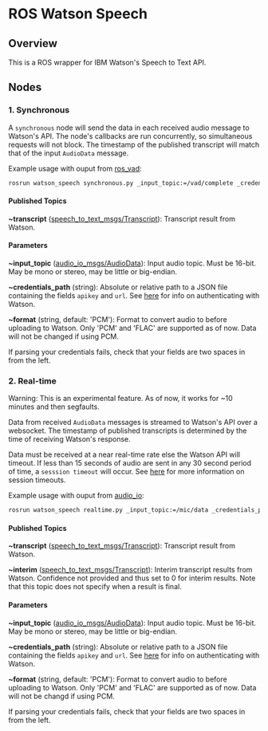 ROS Watson Speech
=================

## Overview

This is a ROS wrapper for IBM Watson's Speech to Text API.

## Nodes

### 1. Synchronous

A `synchronous` node will send the data in each received audio message to Watson's API. The node's callbacks are run concurrently, so simultaneous requests will not block. The timestamp of the published transcript will match that of the input `AudioData` message.

Example usage with ouput from [ros_vad](https://github.com/sean-hackett/ros_vad):

```bash
rosrun watson_speech synchronous.py _input_topic:=/vad/complete _credentials_path:=credentials.json
```

#### Published Topics

**~transcript** ([speech_to_text_msgs/Transcript](https://github.com/sean-hackett/ros_speech_to_text/blob/master/speech_to_text_msgs/msg/Transcript.msg)): Transcript result from Watson.

#### Parameters

**~input_topic** ([audio_io_msgs/AudioData](https://github.com/sean-hackett/audio_io_msgs/blob/master/msg/AudioData.msg)): Input audio topic. Must be 16-bit. May be mono or stereo, may be little or big-endian.

**~credentials_path** (string): Absolute or relative path to a JSON file containing the fields `apikey` and `url`. See [here](https://cloud.ibm.com/docs/services/watson?topic=watson-iam) for info on authenticating with Watson.

**~format** (string, default: 'PCM'): Format to convert audio to before uploading to Watson. Only 'PCM' and 'FLAC' are supported as of now. Data will not be changed if using PCM.

If parsing your credentials fails, check that your fields are two spaces in from the left.

### 2. Real-time

Warning: This is an experimental feature. As of now, it works for ~10 minutes and then segfaults.

Data from received `AudioData` messages is streamed to Watson's API over a websocket. The timestamp of published transcripts is determined by the time of receiving Watson's response.

Data must be received at a near real-time rate else the Watson API will timeout. If less than 15 seconds of audio are sent in any 30 second period of time, a `sesssion timeout` will occur. See [here](https://cloud.ibm.com/docs/services/speech-to-text?topic=speech-to-text-input#timeouts-session) for more information on session timeouts.

Example usage with ouput from [audio_io](https://github.com/sean-hackett/audio_io/blob/master/audio_io):

```bash
rosrun watson_speech realtime.py _input_topic:=/mic/data _credentials_path:=credentials.json
```

#### Published Topics

**~transcript** ([speech_to_text_msgs/Transcript](https://github.com/sean-hackett/ros_speech_to_text/blob/master/speech_to_text_msgs/msg/Transcript.msg)): Transcript result from Watson.

**~interim** ([speech_to_text_msgs/Transcript](https://github.com/sean-hackett/ros_speech_to_text/blob/master/speech_to_text_msgs/msg/Transcript.msg)): Interim transcript results from Watson. Confidence not provided and thus set to 0 for interim results. Note that this topic does not specify when a result is final.

#### Parameters

**~input_topic** ([audio_io_msgs/AudioData](https://github.com/sean-hackett/audio_io_msgs/blob/master/msg/AudioData.msg)): Input audio topic. Must be 16-bit. May be mono or stereo, may be little or big-endian.

**~credentials_path** (string): Absolute or relative path to a JSON file containing the fields `apikey` and `url`. See [here](https://cloud.ibm.com/docs/services/watson?topic=watson-iam) for info on authenticating with Watson.

**~format** (string, default: 'PCM'): Format to convert audio to before uploading to Watson. Only 'PCM' and 'FLAC' are supported as of now. Data will not be changd if using PCM.

If parsing your credentials fails, check that your fields are two spaces in from the left.
